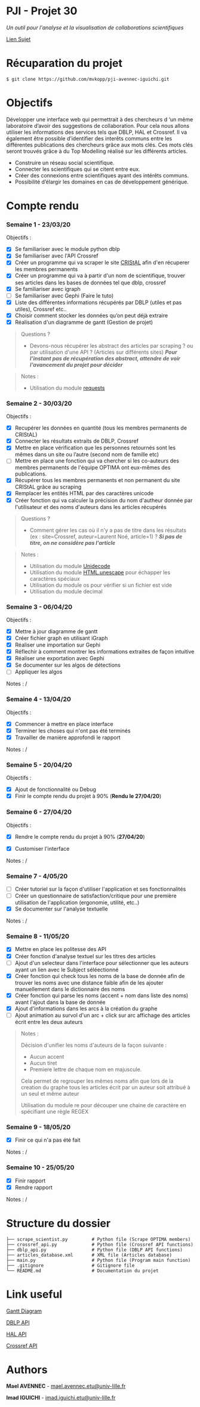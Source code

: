 # PJI - Projet 30

*Un outil pour l'analyse et la visualisation de collaborations scientifiques*

[Lien Sujet](https://www.fil.univ-lille1.fr/~salson/pji/projet.php?id=30)

# Récuparation du projet 

```
$ git clone https://github.com/mvkopp/pji-avennec-iguichi.git
```


# Objectifs

Développer une interface web qui permettrait à des chercheurs d ‘un même laboratoire d’avoir des suggestions de collaboration. 
Pour cela nous allons utiliser les informations des services tels que DBLP, HAL et Crossref. Il va également être possible d’identifier des interêts communs entre les différentes publications des chercheurs grâce aux mots clés. Ces mots clés seront trouvés grâce à du Top Modelling réalisé sur les différents articles.

- Construire un réseau social scientifique.
- Connecter les scientifiques qui se citent entre eux.
- Créer des connexions entre scientifiques ayant des intérêts communs.
- Possibilité d’élargir les domaines en cas de développement générique.

# Compte rendu

### **Semaine 1** - 23/03/20

Objectifs : 

- [x] Se familiariser avec le module python dblp 
- [x] Se familiariser avec l'API Crossref
- [x] Créer un programme qui va scraper le site [CRIStAL](https://www.cristal.univ-lille.fr/gt/optima) afin d'en récuperer les membres permanents
- [x] Créer un programme qui va à partir d'un nom de scientifique, trouver ses articles dans les bases de données tel que dblp, crossref
- [x] Se familiariser avec igraph
- [ ] Se familiariser avec Gephi (Faire le tuto)
- [x] Liste des différentes informations récupérés par DBLP (utiles et pas utiles), Crossref etc..
- [x] Choisir comment stocker les données qu’on peut déjà extraire
- [x] Réalisation d'un diagramme de gantt (Gestion de projet) 

> Questions ? 
> - Devons-nous récupérer les abstract des articles par scraping ? ou par utilisation d'une API ? (Articles sur différents sites)
> ***Pour l'instant pas de récupération des abstract, attendre de voir l'avancement du projet pour décider***

> Notes :
> - Utilisation du module [requests](https://pypi.org/project/requests/)

### **Semaine 2** - 30/03/20

Objectifs : 

- [x] Recupérer les données en quantité (tous les membres permanents de CRIStAL)
- [x] Connecter les résultats extraits de DBLP, Crossref
- [x] Mettre en place vérification que les personnes retournés sont les mêmes dans un site ou l’autre (second nom de famille etc)
- [ ] Mettre en place une fonction qui va chercher si les co-auteurs des membres permanents de l'équipe OPTIMA ont eux-mêmes des publications.
- [x] Récupérer tous les membres permanents et non permanent du site CRIStAL grâce au scraping
- [x] Remplacer les entités HTML par des caractères unicode
- [x] Créer fonction qui va calculer la précision du nom d'autheur donnée par l'utilisateur et des noms d'auteurs dans les articles récupérés

> Questions ?
> - Comment gérer les cas où il n'y a pas de titre dans les résultats (ex : site=Crossref, auteur=Laurent Noé, article=1) ?
> ***Si pas de titre, on ne considère pas l'article***


> Notes : 
> - Utilisation du module [Unidecode](https://pypi.org/project/Unidecode/)
> - Utilisation du module [HTML.unescape](https://docs.python.org/3/library/html.html#html.unescape) pour échapper les caractères spéciaux 
> - Utilisation du module os pour vérifier si un fichier est vide
> - Utilisation du module decimal

### **Semaine 3** - 06/04/20

Objectifs :

- [x] Mettre à jour diagramme de gantt 
- [x] Créer fichier graph en utilisant iGraph
- [x] Réaliser une importation sur Gephi
- [x] Réflechir à comment montrer les informations extraites de façon intuitive
- [x] Réaliser une exportation avec Gephi
- [x] Se documenter sur les algos de détections
- [ ] Appliquer les algos

Notes : /

### **Semaine 4** - 13/04/20

Objectifs : 

- [x] Commencer à mettre en place interface
- [x] Terminer les choses qui n'ont pas été terminés
- [x] Travailler de manière approfondi le rapport

Notes : /

### **Semaine 5** - 20/04/20

Objectifs : 

- [x] Ajout de fonctionnalité ou Debug
- [x] Finir le compte rendu du projet à 90% (**Rendu le 27/04/20**)

### **Semaine 6** - 27/04/20

Objectifs : 

- [x] Rendre le compte rendu du projet à 90% (**27/04/20**)
- [x] Customiser l'interface


Notes : /

### **Semaine 7** - 4/05/20

- [ ] Créer tutoriel sur la façon d'utiliser l'application et ses fonctionnalités
- [ ] Créer un questionnaire de satisfaction/critique pour une première utilisation de l'application (ergonomie, utilité, etc..)
- [x] Se documenter sur l'analyse textuelle

Notes : /

### **Semaine 8** - 11/05/20

- [x] Mettre en place les politesse des API
- [x] Créer fonction d'analyse textuel sur les titres des articles
- [ ] Ajout d'un selecteur dans l'interface pour sélectionner que les auteurs ayant un lien avec le Subject séléectionné
- [x] Créer fonction qui check tous les noms de la base de donnée afin de trouver les noms avec une distance faible afin de les ajouter manuellement dans le dictionnaire des noms
- [x] Créer fonction qui parse les noms (accent + nom dans liste des noms) avant l'ajout dans la base de donnée  
- [x] Ajout d'informations dans les arcs à la création du graphe
- [ ] Ajout animation au survol d'un arc + click sur arc affichage des articles écrit entre les deux auteurs

> Notes :
>
> Décision d'unifier les noms d'auteurs de la façon suivante : 
> - Aucun accent
> - Aucun tiret
> - Premiere lettre de chaque nom en majuscule.
>
> Cela permet de regrouper les mêmes noms afin que lors de la creation du graphe tous les articles écrit par un auteur soit attribué à un seul et même auteur
>
> Utilisation du module re pour découper une chaine de caractère en spécifiant une règle REGEX

### **Semaine 9** - 18/05/20

- [x] Finir ce qui n'a pas été fait

Notes : /

### **Semaine 10** - 25/05/20

- [x] Finir rapport
- [x] Rendre rapport

Notes : /

# Structure du dossier

```
├── scrape_scientist.py         # Python file (Scrape OPTIMA members)
├── crossref_api.py             # Python file (Crossref API functions)
├── dblp_api.py                 # Python file (DBLP API functions)
├── articles_database.xml       # XML file (Articles database)
├── main.py                     # Python file (Program main function)
├── .gitignore                  # Gitignore file
└── README.md                   # Documentation du projet

```

# Link useful 

[Gantt Diagram](https://docs.google.com/spreadsheets/d/1AwLWuZqR6-Q6r1V8xphJ6M7TYemzvgg7aioNEova620/edit#gid=1115838130)

[DBLP API](https://dblp.uni-trier.de/faq/13501473)

[HAL API](http://api.archives-ouvertes.fr/ref/author)

[Crossref API](https://github.com/CrossRef/rest-api-doc)

# Authors 

**Mael AVENNEC** - [mael.avennec.etu@univ-lille.fr](https://github.com/mvkopp)

**Imad IGUICHI** - [imad.iguichi.etu@univ-lille.fr](https://gitlab-etu.fil.univ-lille1.fr/iguichi)